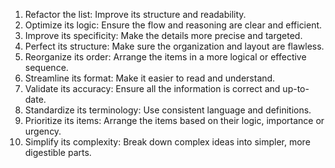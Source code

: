 1. Refactor the list: Improve its structure and readability.
2. Optimize its logic: Ensure the flow and reasoning are clear and efficient.
3. Improve its specificity: Make the details more precise and targeted.
4. Perfect its structure: Make sure the organization and layout are flawless.
5. Reorganize its order: Arrange the items in a more logical or effective sequence.
6. Streamline its format: Make it easier to read and understand.
7. Validate its accuracy: Ensure all the information is correct and up-to-date.
8. Standardize its terminology: Use consistent language and definitions.
9. Prioritize its items: Arrange the items based on their logic, importance or urgency.
10. Simplify its complexity: Break down complex ideas into simpler, more digestible parts.
